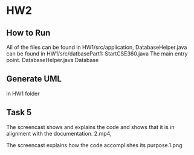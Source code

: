 # HW2
## How to Run
All of the files can be found in HW1/src/application, DatabaseHelper.java can be found in HW1/src/datbasePart1:
StartCSE360.java	The main entry point.
DatabaseHelper.java	Database
## Generate UML
in HW1 folder

## Task 5
The screencast shows and explains the code and shows that it is in alignment with the documentation. 2.mp4,

The screencast explains how the code accomplishes its purpose.1.png
